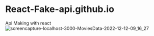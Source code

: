 # React-Fake-api.github.io
Api Making with react
![screencapture-localhost-3000-MoviesData-2022-12-12-09_16_27](https://user-images.githubusercontent.com/104992828/206956358-2739bd50-f9b6-45d4-91eb-7da6fb287b07.png)
